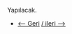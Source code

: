 Yapılacak.

* [<-- Geri](https://github.com/enespekdas/kubernetes) [/ ileri -->  ](https://github.com/enespekdas/kubernetes/tree/master/POD) 